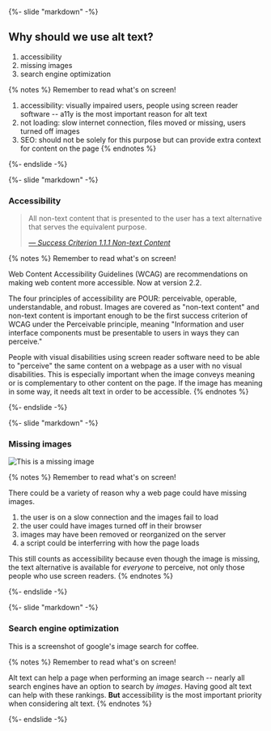 {%- slide "markdown" -%}

## Why should we use alt text?

1. accessibility
1. missing images
1. search engine optimization

{% notes %}
Remember to read what's on screen!

1. accessibility: visually impaired users, people using screen reader software -- a11y is the most important reason for alt text
1. not loading: slow internet connection, files moved or missing, users turned off images
1. SEO: should not be solely for this purpose but can provide extra context for content on the page
{% endnotes %}

{%- endslide -%}



{%- slide "markdown" -%}

### Accessibility

> All non-text content that is presented to the user has a text alternative that serves the equivalent purpose.
>
> <cite>[&#8212; Success Criterion 1.1.1 Non-text Content](https://www.w3.org/TR/WCAG22/#text-alternatives)</cite>

{% notes %}
Remember to read what's on screen!

Web Content Accessibility Guidelines (WCAG) are recommendations on making web content more accessible. Now at version 2.2.

The four principles of accessibility are POUR: perceivable, operable, understandable, and robust. Images are covered as "non-text content" and non-text content is important enough to be the first success criterion of WCAG under the Perceivable principle, meaning "Information and user interface components must be presentable to users in ways they can perceive."

People with visual disabilities using screen reader software need to be able to "perceive" the same content on a webpage as a user with no visual disabilities. This is especially important when the image conveys meaning or is complementary to other content on the page. If the image has meaning in some way, it needs alt text in order to be accessible.
{% endnotes %}

{%- endslide -%}



{%- slide "markdown" -%}

### Missing images

<img alt="This is a missing image" src="missing.png">

{% notes %}
Remember to read what's on screen!

There could be a variety of reason why a web page could have missing images.
1. the user is on a slow connection and the images fail to load
1. the user could have images turned off in their browser
1. images may have been removed or reorganized on the server
1. a script could be interferring with how the page loads

This still counts as accessibility because even though the image is missing, the text alternative is available for _everyone_ to perceive, not only those people who use screen readers.
{% endnotes %}

{%- endslide -%}



{%- slide "markdown" -%}

### Search engine optimization

This is a screenshot of google's image search for coffee.

{% notes %}
Remember to read what's on screen!

Alt text can help a page when performing an image search -- nearly all search engines have an option to search by _images_. Having good alt text can help with these rankings. **But** accessibility is the most important priority when considering alt text.
{% endnotes %}

{%- endslide -%}
